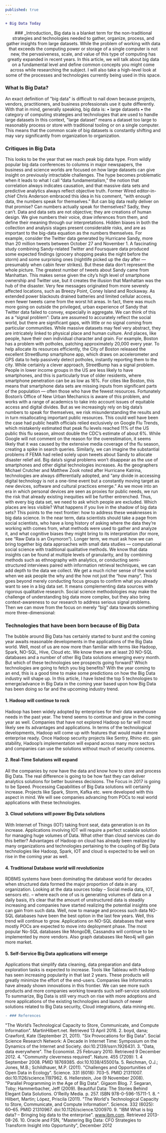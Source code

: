 ```yaml
---
published: true
---
```

```diff
+ Big Data Today
```
<div style="text-align: center">  
### _Introduction_ 
 Big data is a blanket term for the non-traditional strategies and technologies needed to gather, organize, process, and gather insights from large datasets. While the problem of working with data that exceeds the computing power or storage of a single computer is not new, the pervasiveness, scale, and value of this type of computing has greatly expanded in recent years.
In this article, we will talk about big data on a fundamental level and define common concepts you might come across while researching the subject. I will also take a high-level look at some of the processes and technologies currently being used in this space.</div>

### What Is Big Data?
An exact definition of "big data" is difficult to nail down because projects, vendors, practitioners, and business professionals use it quite differently. With that in mind, generally speaking, big data is:
•	large datasets
•	the category of computing strategies and technologies that are used to handle large datasets
In this context, "large dataset" means a dataset too large to reasonably process or store with traditional tooling or on a single computer. This means that the common scale of big datasets is constantly shifting and may vary significantly from organization to organization.

### Critiques in Big Data
This looks to be the year that we reach peak big data hype. From wildly popular big data conferences to columns in major newspapers, the business and science worlds are focused on how large datasets can give insight on previously intractable challenges. The hype becomes problematic when it leads to what I call “data fundamentalism,” the notion that correlation always indicates causation, and that massive data sets and predictive analytics always reflect objective truth. Former Wired editor-in-chief Chris Anderson embraced this idea in his comment, “with enough data, the numbers speak for themselves.” But can big data really deliver on that promise? Can numbers actually speak for themselves?
Sadly, they can’t. Data and data sets are not objective; they are creations of human design. We give numbers their voice, draw inferences from them, and define their meaning through our interpretations. Hidden biases in both the collection and analysis stages present considerable risks, and are as important to the big-data equation as the numbers themselves.
For example, consider the Twitter data generated by Hurricane Sandy, more than 20 million tweets between October 27 and November 1. A fascinating study combining Sandy-related Twitter and Foursquare data produced some expected findings (grocery shopping peaks the night before the storm) and some surprising ones (nightlife picked up the day after — presumably when cabin fever strikes). But these data don’t represent the whole picture. The greatest number of tweets about Sandy came from Manhattan. This makes sense given the city’s high level of smartphone ownership and Twitter use, but it creates the illusion that Manhattan was the hub of the disaster. Very few messages originated from more severely affected locations, such as Breezy Point, Coney Island and Rockaway. As extended power blackouts drained batteries and limited cellular access, even fewer tweets came from the worst hit areas. In fact, there was much more going on outside the privileged, urban experience of Sandy that Twitter data failed to convey, especially in aggregate. We can think of this as a “signal problem”: Data are assumed to accurately reflect the social world, but there are significant gaps, with little or no signal coming from particular communities.
While massive datasets may feel very abstract, they are intricately linked to physical place and human culture. And places, like people, have their own individual character and grain. For example, Boston has a problem with potholes, patching approximately 20,000 every year. To help allocate its resources efficiently, the City of Boston released the excellent StreetBump smartphone app, which draws on accelerometer and GPS data to help passively detect potholes, instantly reporting them to the city. While certainly a clever approach, StreetBump has a signal problem. People in lower income groups in the US are less likely to have smartphones, and this is particularly true of older residents, where smartphone penetration can be as low as 16%. For cities like Boston, this means that smartphone data sets are missing inputs from significant parts of the population — often those who have the fewest resources.
Fortunately Boston’s Office of New Urban Mechanics is aware of this problem, and works with a range of academics to take into account issues of equitable access and digital divides. But as we increasingly rely on big data’s numbers to speak for themselves, we risk misunderstanding the results and in turn misallocating important public resources. This could well have been the case had public health officials relied exclusively on Google Flu Trends, which mistakenly estimated that peak flu levels reached 11% of the US public this flu season, almost double the CDC’s estimate of about 6%. While Google will not comment on the reason for the overestimation, it seems likely that it was caused by the extensive media coverage of the flu season, creating a spike in search queries. Similarly, we can imagine the substantial problems if FEMA had relied solely upon tweets about Sandy to allocate disaster relief aid.
Big data’s signal problems won’t disappear as the use of smartphones and other digital technologies increases. As the geographers Michael Crutcher and Matthew Zook noted after Hurricane Katrina, technologies are always differentially adopted, and “any divide in accessing digital technology is not a one-time event but a constantly moving target as new devices, software and cultural practices emerge.” As we move into an era in which personal devices are seen as proxies for public needs, we run the risk that already existing inequities will be further entrenched. Thus, with every big data set, we need to ask which people are excluded. Which places are less visible? What happens if you live in the shadow of big data sets?
This points to the next frontier: how to address these weaknesses in big data science. In the near term, data scientists should take a page from social scientists, who have a long history of asking where the data they’re working with comes from, what methods were used to gather and analyze it, and what cognitive biases they might bring to its interpretation (for more, see “Raw Data is an Oxymoron“). Longer term, we must ask how we can bring together big data approaches with small data studies — computational social science with traditional qualitative methods. We know that data insights can be found at multiple levels of granularity, and by combining methods such as ethnography with analytics, or conducting semi-structured interviews paired with information retrieval techniques, we can add depth to the data we collect. We get a much richer sense of the world when we ask people the why and the how not just the “how many”. This goes beyond merely conducting focus groups to confirm what you already want to see in a big data set. It means complementing data sources with rigorous qualitative research. Social science methodologies may make the challenge of understanding big data more complex, but they also bring context-awareness to our research to address serious signal problems. Then we can move from the focus on merely “big” data towards something more three-dimensional: 

### Technologies that have been born because of Big Data
The bubble around Big Data has certainly started to burst and the coming year awaits reasonable developments in the applications of the Big Data world. Well, most of us are now more than familiar with terms like Hadoop, Spark, NO-SQL, Hive, Cloud etc. We know there are at least 20 NO-SQL databases and a number of other Big Data solutions emerging every month. But which of these technologies see prospects going forward? Which technologies are going to fetch you big benefits?
With the year coming to an end, this is a good time to make some predictions on how the Big Data industry will shape up. In this article, I have listed the top 5 technologies to emerge/advance in Big Data in the coming year based upon how Big Data has been doing so far and the upcoming industry trend.


#### 1. Hadoop will continue to rock
Hadoop has been widely adopted by enterprises for their data warehouse needs in the past year. The trend seems to continue and grow in the coming year as well. Companies that have not explored Hadoop so far will most likely see its advantages and applications.
In terms of the technological developments, Hadoop will come up with features that would make it more enterprise ready. Once Hadoop security projects like Sentry, Rhino etc. gain stability, Hadoop’s implementation will expand across many more sectors and companies can use the solutions without much of security concerns.

#### 2. Real-Time Solutions will expand
All the companies by now have the data and know how to store and process Big Data. The real difference is going to be how fast they can deliver analytics solutions for better business decisions. The Focus in 2017 is going to be Speed. Processing Capabilities of Big Data solutions will certainly increase. Projects like Spark, Storm, Kafka etc. were developed with this aspect in mind. We will see companies advancing from POCs to real world applications with these technologies.
#### 3. Cloud solutions will power Big Data solutions
With Internet of Things (IOT) taking front seat, data generation is on its increase. Applications involving IOT will require a perfect scalable solution for managing huge volumes of Data. What other than cloud services can do this better? Advantages of Hadoop on cloud has already been realized by many organizations and technologies pertaining to the coupling of Big Data technologies like Hadoop, Spark, IOT and cloud is expected to be well on rise in the coming year as well.
 
#### 4. Traditional Database world will revolutionize
RDBMS systems have been dominating the database world for decades when structured data formed the major proportion of data in any organization. Looking at the data sources today – Social media data, IOT, sensors etc. – where each one of us is generating volumes of data on a daily basis, it’s clear that the amount of unstructured data is steadily increasing and companies have started realizing the potential insights one can gain from such data. Well, now to manage and process such data NO-SQL databases have been the best option in the last few years. Well, this trend will continue to grow. Applications on NO-SQL databases that were mostly POCs are expected to move into deployment phase. The most popular No-SQL databases like MongoDB, Cassandra will continue to be implemented by more vendors. Also graph databases like Neo4j will gain more market.
#### 5. Self-Service Big Data applications will emerge

Applications that simplify data cleaning, data preparation and data exploration tasks is expected to increase. Tools like Tableau with Hadoop has seen increasing popularity in that last 2 years. These products will greatly minimize the effort of the end-users. Companies like Informatics have already shown innovations in this frontier. We can see more such products and more companies working towards such self-service solutions.
To summarize, Big Data is still very much on rise with more adoptions and more applications of the existing technologies and launch of newer solutions related to Big Data security, Cloud integrations, data mining etc.</div>

```diff
- ### References
```

"The World’s Technological Capacity to Store, Communicate, and Compute Information". MartinHilbert.net. Retrieved 13 April 2016.
2.	 boyd, dana; Crawford, Kate (September 21, 2011). "Six Provocations for Big Data". Social Science Research Network: A Decade in Internet Time: Symposium on the Dynamics of the Internet and Society. doi:10.2139/ssrn.1926431.
3.	"Data, data everywhere". The Economist. 25 February 2010. Retrieved 9 December 2012.
4.	"Community cleverness required". Nature. 455 (7209): 1. 4 September 2008. PMID 18769385. doi:10.1038/455001a.
5.	Reichman, O.J.; Jones, M.B.; Schildhauer, M.P. (2011). "Challenges and Opportunities of Open Data in Ecology". Science. 331 (6018): 703–5. PMID 21311007. doi:10.1126/science.1197962.
6.	 Hellerstein, Joe (9 November 2008). "Parallel Programming in the Age of Big Data". Gigaom Blog.
7.	Segaran, Toby; Hammerbacher, Jeff (2009). Beautiful Data: The Stories Behind Elegant Data Solutions. O'Reilly Media. p. 257. ISBN 978-0-596-15711-1.
8.	^ Hilbert, Martin; López, Priscila (2011). "The World's Technological Capacity to Store, Communicate, and Compute Information". Science. 332 (6025): 60–65. PMID 21310967. doi:10.1126/science.1200970.
9.	"IBM What is big data? – Bringing big data to the enterprise". www.ibm.com. Retrieved 2013-08-26.
10.	Oracle and FSN, "Mastering Big Data: CFO Strategies to Transform Insight into Opportunity", December 2012



